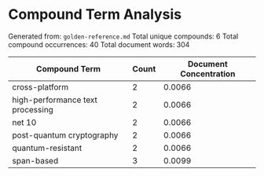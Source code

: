 # Compound Term Analysis

Generated from: `golden-reference.md`
Total unique compounds: 6
Total compound occurrences: 40
Total document words: 304

| Compound Term | Count | Document Concentration |
|---------------|-------|------------------------|
| cross-platform | 2 | 0.0066 |
| high-performance text processing | 2 | 0.0066 |
| net 10 | 2 | 0.0066 |
| post-quantum cryptography | 2 | 0.0066 |
| quantum-resistant | 2 | 0.0066 |
| span-based | 3 | 0.0099 |
